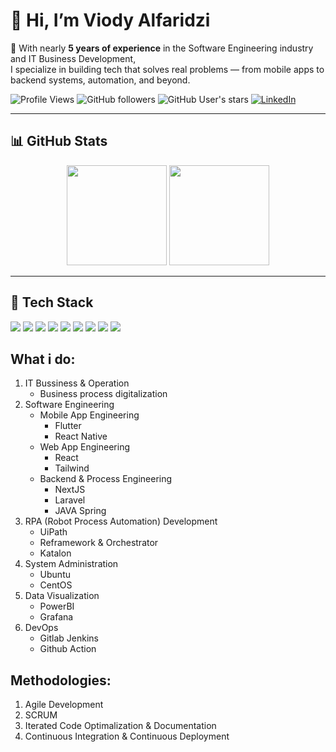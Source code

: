 # 👋 Hi, I’m Viody Alfaridzi

🚀 With nearly **5 years of experience** in the Software Engineering industry and IT Business Development,  
I specialize in building tech that solves real problems — from mobile apps to backend systems, automation, and beyond.

![Profile Views](https://komarev.com/ghpvc/?username=viodyalfaridzi&color=blue)
![GitHub followers](https://img.shields.io/github/followers/viodyalfaridzi?label=Followers&style=social)
![GitHub User's stars](https://img.shields.io/github/stars/viodyalfaridzi?affiliations=OWNER%2CCOLLABORATOR&style=social)
[![LinkedIn](https://img.shields.io/badge/LinkedIn-Connect-blue?style=flat&logo=linkedin)](https://www.linkedin.com/in/viodyalfaridzi/)

---

## 📊 GitHub Stats

<!-- GITHUB STATS CARD -->
<p align="center">
  <img src="https://github-readme-stats.vercel.app/api?username=viodyalfaridzi&show_icons=true&theme=tokyonight" height="160" />
  <img src="https://github-readme-stats.vercel.app/api/top-langs/?username=viodyalfaridzi&layout=compact&theme=tokyonight" height="160"/>
</p>

---

## 🧠 Tech Stack
<p align="left">
  <img src="https://img.shields.io/badge/Java-ED8B00?style=for-the-badge&logo=java&logoColor=white"/>
  <img src="https://img.shields.io/badge/Spring-6DB33F?style=for-the-badge&logo=spring&logoColor=white"/>
  <img src="https://img.shields.io/badge/Flutter-02569B?style=for-the-badge&logo=flutter&logoColor=white"/>
  <img src="https://img.shields.io/badge/Laravel-F72C1F?style=for-the-badge&logo=laravel&logoColor=white"/>
  <img src="https://img.shields.io/badge/React-20232A?style=for-the-badge&logo=react&logoColor=61DAFB"/>
  <img src="https://img.shields.io/badge/TailwindCSS-38B2AC?style=for-the-badge&logo=tailwind-css&logoColor=white"/>
  <img src="https://img.shields.io/badge/PowerBI-F2C811?style=for-the-badge&logo=powerbi&logoColor=black"/>
  <img src="https://img.shields.io/badge/UiPath-0052CC?style=for-the-badge&logo=uipath&logoColor=white"/>
  <img src="https://img.shields.io/badge/Ubuntu-E95420?style=for-the-badge&logo=ubuntu&logoColor=white"/>
</p>

## What i do:
1. IT Bussiness & Operation
   - Business process digitalization
3. Software Engineering
   - Mobile App Engineering
     - Flutter
     - React Native
   - Web App Engineering
     - React
     - Tailwind
   - Backend & Process Engineering
     - NextJS
     - Laravel
     - JAVA Spring
4. RPA (Robot Process Automation) Development
   - UiPath
   - Reframework & Orchestrator
   - Katalon
6. System Administration
   - Ubuntu
   - CentOS
8. Data Visualization
   - PowerBI
   - Grafana
9. DevOps
   - Gitlab Jenkins
   - Github Action

## Methodologies:
1. Agile Development
2. SCRUM
3. Iterated Code Optimalization & Documentation
4. Continuous Integration & Continuous Deployment

